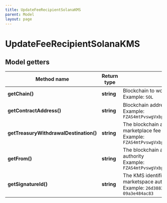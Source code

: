 ```yaml
---
title: UpdateFeeRecipientSolanaKMS
parent: Model
layout: page
---
```


# UpdateFeeRecipientSolanaKMS

## Model getters

Method name | Return type | Description | Notes
------------ | ------------- | ------------- | -------------
**getChain()** | **string** | Blockchain to work with. <br>Example: `SOL` |
**getContractAddress()** | **string** | Blockchain address of the smart contract <br>Example: `FZAS4mtPvswgVxbpc117SqfNgCDLTCtk5CoeAtt58FWU` |
**getTreasuryWithdrawalDestination()** | **string** | The blockchain address of the new marketplace fee recipient <br>Example: `FZAS4mtPvswgVxbpc117SqfNgCDLTCtk5CoeAtt58FWU` |
**getFrom()** | **string** | The blockchain address of the marketplace authority <br>Example: `FZAS4mtPvswgVxbpc117SqfNgCDLTCtk5CoeAtt58FWU` |
**getSignatureId()** | **string** | The KMS identifier of the private key of the marketspace authority <br>Example: `26d3883e-4e17-48b3-a0ee-09a3e484ac83` |

